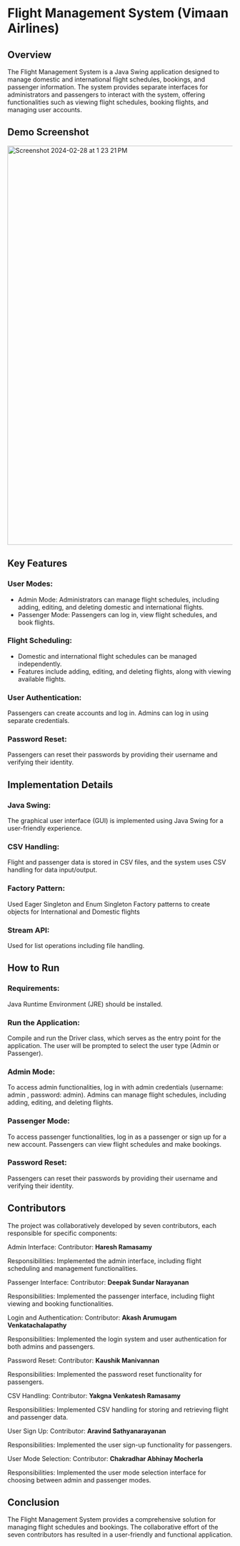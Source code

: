 # Flight Management System (Vimaan Airlines)
## Overview
The Flight Management System is a Java Swing application designed to manage domestic and international flight schedules, bookings, and passenger information. The system provides separate interfaces for administrators and passengers to interact with the system, offering functionalities such as viewing flight schedules, booking flights, and managing user accounts.

## Demo Screenshot
<img width="894" alt="Screenshot 2024-02-28 at 1 23 21 PM" src="https://github.com/kaushik-manivannan/Flight-Management-System/assets/144855772/4ea1dec7-b6ba-4ae3-b4af-3c00462e35b4">

## Key Features
### User Modes:

* Admin Mode: Administrators can manage flight schedules, including adding, editing, and deleting domestic and international flights.
* Passenger Mode: Passengers can log in, view flight schedules, and book flights.
### Flight Scheduling:

* Domestic and international flight schedules can be managed independently.
* Features include adding, editing, and deleting flights, along with viewing available flights.
### User Authentication:

Passengers can create accounts and log in.
Admins can log in using separate credentials.
### Password Reset:

Passengers can reset their passwords by providing their username and verifying their identity.
## Implementation Details
### Java Swing: 
The graphical user interface (GUI) is implemented using Java Swing for a user-friendly experience.
### CSV Handling: 
Flight and passenger data is stored in CSV files, and the system uses CSV handling for data input/output.
### Factory Pattern:
Used Eager Singleton and Enum Singleton Factory patterns to create objects for International and Domestic flights
### Stream API:
Used for list operations including file handling.
## How to Run
### Requirements:

Java Runtime Environment (JRE) should be installed.
### Run the Application:

Compile and run the Driver class, which serves as the entry point for the application.
The user will be prompted to select the user type (Admin or Passenger).
### Admin Mode:

To access admin functionalities, log in with admin credentials (username: admin , password: admin).
Admins can manage flight schedules, including adding, editing, and deleting flights.
### Passenger Mode:

To access passenger functionalities, log in as a passenger or sign up for a new account.
Passengers can view flight schedules and make bookings.
### Password Reset:

Passengers can reset their passwords by providing their username and verifying their identity.
## Contributors
The project was collaboratively developed by seven contributors, each responsible for specific components:

Admin Interface: Contributor: **Haresh Ramasamy**

Responsibilities: Implemented the admin interface, including flight scheduling and management functionalities.

Passenger Interface: Contributor: **Deepak Sundar Narayanan**

Responsibilities: Implemented the passenger interface, including flight viewing and booking functionalities.

Login and Authentication: Contributor: **Akash Arumugam Venkatachalapathy**

Responsibilities: Implemented the login system and user authentication for both admins and passengers.

Password Reset: Contributor: **Kaushik Manivannan**

Responsibilities: Implemented the password reset functionality for passengers.

CSV Handling: Contributor: **Yakgna Venkatesh Ramasamy**

Responsibilities: Implemented CSV handling for storing and retrieving flight and passenger data.

User Sign Up: Contributor: **Aravind Sathyanarayanan**

Responsibilities: Implemented the user sign-up functionality for passengers.

User Mode Selection:  Contributor: **Chakradhar Abhinay Mocherla**

Responsibilities: Implemented the user mode selection interface for choosing between admin and passenger modes.

## Conclusion
The Flight Management System provides a comprehensive solution for managing flight schedules and bookings. The collaborative effort of the seven contributors has resulted in a user-friendly and functional application.
